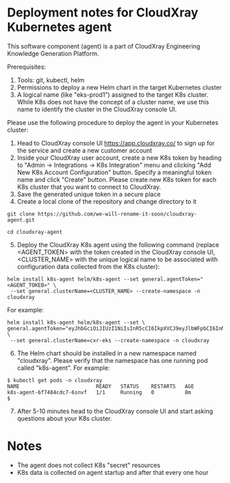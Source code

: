 # Deployment notes for CloudXray Kubernetes agent

This software component (agent) is a part of CloudXray Engineering Knowledge Generation Platform.

Prerequisites:
1. Tools: git, kubectl, helm
2. Permissions to deploy a new Helm chart in the target Kubernetes cluster
3. A logical name (like "eks-prod1") assigned to the target K8s cluster. While K8s does not have the concept of a cluster name, we use this name to identify the cluster in the CloudXray console UI.

Please use the following procedure to deploy the agent in your Kubernetes cluster:
1. Head to CloudXray console UI https://app.cloudxray.co/ to sign up for the service and create a new customer account
2. Inside your CloudXray user account, create a new K8s token by heading to "Admin -> Integrations -> K8s Integration" menu and clicking "Add New K8s Account Configuration" button. Specify a meaningful token name and click "Create" button. Please create new K8s token for each K8s cluster that you want to connect to CloudXray.
3. Save the generated unique token in a secure place
4. Create a local clone of the repository and change directory to it

```
git clone https://github.com/we-will-rename-it-soon/cloudxray-agent.git

cd cloudxray-agent
```

5. Deploy the CloudXray K8s agent using the following command (replace <AGENT_TOKEN> with the token created in the CloudXray console UI, <CLUSTER_NAME> with the unique logical name to be associated with configuration data collected from the K8s cluster):
```
helm install k8s-agent helm/k8s-agent --set general.agentToken="<AGENT_TOKEB>" \
 --set general.clusterName=<CLUSTER_NAME> --create-namespace -n cloudxray
```

For example:

```
helm install k8s-agent helm/k8s-agent --set \
general.agentToken="eyJhbGciOiJIUzI1NiIsInR5cCI6IkpXVCJ9eyJlbWFpbCI6InNodWJtZSI6Ik5ld0VLUyJ9Fa8uiafE" \
 --set general.clusterName=cxr-eks --create-namespace -n cloudxray
 ```

6. The Helm chart should be installed in a new namespace named "cloudxray". Please verify that the namespace has one running pod called "k8s-agent". For example:

```
$ kubectl get pods -n cloudxray
NAME                         READY   STATUS    RESTARTS   AGE
k8s-agent-6f7484cdc7-6snvf   1/1     Running   0          8m
$
```

7. After 5-10 minutes head to the CloudXray console UI and start asking questions about your K8s cluster.

# Notes
- The agent does not collect K8s "secret" resources
- K8s data is collected on agent startup and after that every one hour